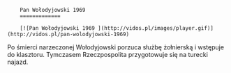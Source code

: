 
        Pan Wołodyjowski 1969 
        =============
        
        [![Pan Wołodyjowski 1969 ](http://vidos.pl/images/player.gif)](http://vidos.pl/pan-wolodyjowski-1969)
        
        
 Po śmierci narzeczonej Wołodyjowski porzuca służbę żołnierską i wstępuje do klasztoru. Tymczasem Rzeczpospolita przygotowuje się na turecki najazd.
    